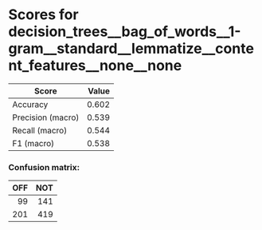 # Scores for decision_trees__bag_of_words__1-gram__standard__lemmatize__content_features__none__none
|      Score      |Value|
|-----------------|----:|
|Accuracy         |0.602|
|Precision (macro)|0.539|
|Recall (macro)   |0.544|
|F1 (macro)       |0.538|

### Confusion matrix:
|OFF|NOT|
|--:|--:|
| 99|141|
|201|419|
